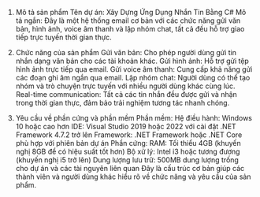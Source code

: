 1. Mô tả sản phẩm
Tên dự án: Xây Dựng Ứng Dụng Nhắn Tin Bằng C#
Mô tả ngắn: Đây là một hệ thống email cơ bản với các chức năng gửi văn bản, hình ảnh, voice âm thanh và lập nhóm chat, tất cả đều hỗ trợ giao tiếp trực tuyến thời gian thực.

2. Chức năng của sản phẩm
Gửi văn bản: Cho phép người dùng gửi tin nhắn dạng văn bản cho các tài khoản khác.
Gửi hình ảnh: Hỗ trợ gửi tệp hình ảnh trực tiếp qua email.
Gửi voice âm thanh: Cung cấp khả năng gửi các đoạn ghi âm ngắn qua email.
Lập nhóm chat: Người dùng có thể tạo nhóm và trò chuyện trực tuyến với nhiều người dùng khác cùng lúc.
Real-time communication: Tất cả các tin nhắn đều được gửi và nhận trong thời gian thực, đảm bảo trải nghiệm tương tác nhanh chóng.
3. Yêu cầu về phần cứng và phần mềm
Phần mềm:
Hệ điều hành: Windows 10 hoặc cao hơn
IDE: Visual Studio 2019 hoặc 2022 với cài đặt .NET Framework 4.7.2 trở lên
Framework: .NET Framework hoặc .NET Core phù hợp với phiên bản dự án
Phần cứng:
RAM: Tối thiểu 4GB (khuyến nghị 8GB để có hiệu suất tốt hơn)
Bộ xử lý: Intel i3 hoặc tương đương (khuyến nghị i5 trở lên)
Dung lượng lưu trữ: 500MB dung lượng trống cho dự án và các tài nguyên liên quan
Đây là cấu trúc cơ bản giúp các thành viên và người dùng khác hiểu rõ về chức năng và yêu cầu của sản phẩm.
